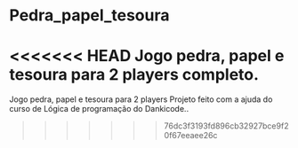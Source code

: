 # Pedra_papel_tesoura
<<<<<<< HEAD
 Jogo pedra, papel e tesoura para 2 players completo.
=======
 Jogo pedra, papel e tesoura para 2 players
Projeto feito com a ajuda do curso de Lógica de programação do Dankicode..
>>>>>>> 76dc3f3193fd896cb32927bce9f20f67eeaee26c
